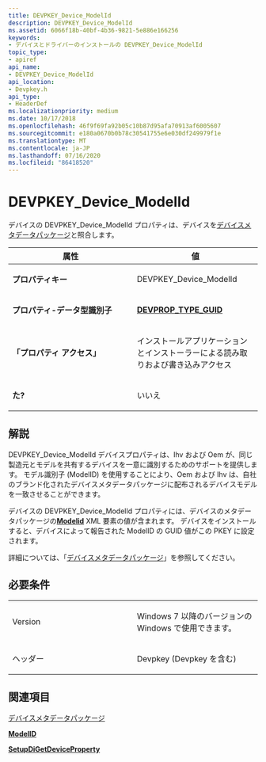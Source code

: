 ```yaml
---
title: DEVPKEY_Device_ModelId
description: DEVPKEY_Device_ModelId
ms.assetid: 6066f18b-40bf-4b36-9821-5e886e166256
keywords:
- デバイスとドライバーのインストールの DEVPKEY_Device_ModelId
topic_type:
- apiref
api_name:
- DEVPKEY_Device_ModelId
api_location:
- Devpkey.h
api_type:
- HeaderDef
ms.localizationpriority: medium
ms.date: 10/17/2018
ms.openlocfilehash: 46f9f69fa92b05c10b87d95afa70913af6005607
ms.sourcegitcommit: e180a0670b0b78c30541755e6e030df249979f1e
ms.translationtype: MT
ms.contentlocale: ja-JP
ms.lasthandoff: 07/16/2020
ms.locfileid: "86418520"
---
```

# <a name="devpkey_device_modelid"></a>DEVPKEY_Device_ModelId


デバイスの DEVPKEY_Device_ModelId プロパティは、デバイスを[デバイスメタデータパッケージ](https://docs.microsoft.com/windows-hardware/drivers/install/device-metadata-packages)と照合します。

<table>
<colgroup>
<col width="50%" />
<col width="50%" />
</colgroup>
<thead>
<tr>
<th>属性</th>
<th>値</th>
</tr>
</thead>
<tbody>
<tr class="odd">
<td align="left"><p><strong>プロパティキー</strong></p></td>
<td align="left"><p>DEVPKEY_Device_ModelId</p></td>
</tr>
<tr class="even">
<td align="left"><p><strong>プロパティ-データ型識別子</strong></p></td>
<td align="left"><a href="devprop-type-guid.md" data-raw-source="[&lt;strong&gt;DEVPROP_TYPE_GUID&lt;/strong&gt;](devprop-type-guid.md)"><strong>DEVPROP_TYPE_GUID</strong></a></td>
</tr>
<tr class="odd">
<td align="left"><p><strong>「プロパティ アクセス」</strong></p></td>
<td align="left"><p>インストールアプリケーションとインストーラーによる読み取りおよび書き込みアクセス</p></td>
</tr>
<tr class="even">
<td align="left"><p><strong>た?</strong></p></td>
<td align="left"><p>いいえ</p></td>
</tr>
</tbody>
</table>

 

<a name="remarks"></a>解説
-------

DEVPKEY_Device_ModelId デバイスプロパティは、Ihv および Oem が、同じ製造元とモデルを共有するデバイスを一意に識別するためのサポートを提供します。 モデル識別子 (ModelID) を使用することにより、Oem および Ihv は、自社のブランド化されたデバイスメタデータパッケージに配布されるデバイスモデルを一致させることができます。

デバイスの DEVPKEY_Device_ModelId プロパティには、デバイスのメタデータパッケージの[**Modelid**](https://docs.microsoft.com/previous-versions/windows/hardware/metadata/ff549295(v=vs.85)) XML 要素の値が含まれます。 デバイスをインストールすると、デバイスによって報告された ModelID の GUID 値がこの PKEY に設定されます。

詳細については、「[デバイスメタデータパッケージ](https://docs.microsoft.com/windows-hardware/drivers/install/device-metadata-packages)」を参照してください。

<a name="requirements"></a>必要条件
------------

<table>
<colgroup>
<col width="50%" />
<col width="50%" />
</colgroup>
<tbody>
<tr class="odd">
<td align="left"><p>Version</p></td>
<td align="left"><p>Windows 7 以降のバージョンの Windows で使用できます。</p></td>
</tr>
<tr class="even">
<td align="left"><p>ヘッダー</p></td>
<td align="left">Devpkey (Devpkey を含む)</td>
</tr>
</tbody>
</table>

## <a name="see-also"></a>関連項目


[デバイスメタデータパッケージ](https://docs.microsoft.com/windows-hardware/drivers/install/device-metadata-packages)

[**ModelID**](https://docs.microsoft.com/previous-versions/windows/hardware/metadata/ff549295(v=vs.85))

[**SetupDiGetDeviceProperty**](https://docs.microsoft.com/windows/desktop/api/setupapi/nf-setupapi-setupdigetdevicepropertyw)

 

 






